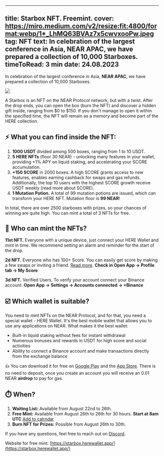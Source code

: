-----
title: Starbox NFT. Freemint.
cover: https://miro.medium.com/v2/resize:fit:4800/format:webp/1*_LhMQ63BVAz7x5cwvxooPw.jpeg
tag: NFT
text: In celebration of the largest conference in Asia, NEAR APAC, we have prepared a collection of 10,000 Starboxes.
timeToRead: 3 min
date: 24.08.2023
-----

In celebration of the largest conference in Asia, **NEAR APAC**, we have prepared a collection of 10,000 Starboxes.


![](https://miro.medium.com/v2/resize:fit:4800/format:webp/1*_LhMQ63BVAz7x5cwvxooPw.jpeg)

A Starbox is an NFT on the NEAR Protocol network, but with a twist. After the drop ends, you can open the box (burn the NFT) and discover a hidden gift inside, ranging from $0 to $150. If you don't manage to open it within the specified time, the NFT will remain as a memory and become part of the HERE collection.

## ⚡️ What you can find inside the NFT:

1. **1000 USDT** divided among 500 boxes, ranging from 1 to 10 USDT.
2. **5 HERE NFTs** (floor 30 NEAR) - unlocking many features in your wallet, providing +1% APY on liquid staking, and accelerating your SCORE accumulation.
3. **+150 SCORE** in 2000 boxes. A high SCORE grants access to new features, enables earning cashback for swaps and gas refunds. Additionally, the top 10 users with the highest SCORE growth receive USDT weekly (read more about SCORE).
4. **1 Mutation Potion.** A total of 99 mutation potions are issued, which can transform your HERE NFT. Mutation floor is **99 NEAR**!

In total, there are over 2500 starboxes with prizes, so your chances of winning are quite high. You can mint a total of 3 NFTs for free.

## 🎉 Who can mint the NFTs?

**11st NFT.** Everyone with a unique device, just connect your HERE Wallet and mint in time. We recommend setting an alarm and reminder for the start of the drop.

**2d NFT.** Everyone who has 100+ Score. You can easily get score by making a few swaps or inviting a friend. [Read more](https://www.herewallet.app/blog/here-score-29ce3537e225). **Check in Open App -> Profile tab -> My Score**

**3d NFT.** Verified Users. To verify your account connect your Binance account. **Open App -> Settings -> Accounts connected -> +Binance**

## ☑️ Which wallet is suitable?

You need to mint NFTs on the NEAR Protocol, and for that, you need a special wallet - HERE Wallet. It's the best mobile wallet that allows you to use any applications on NEAR. What makes it the best wallet:

- Built-in liquid staking without fees for instant withdrawal
- Numerous bonuses and rewards in USDT for high score and social activities
- Ability to connect a Binance account and make transactions directly from the exchange balance

👍 You can download it for free on [Google Play](https://play.google.com/store/apps/details?id=com.herewallet&hl=en&gl=US&pli=1) and the [App Store](https://apps.apple.com/us/app/here-wallet-for-near-protocol/id1634994703). There is no need to deposit, once you create an account you will receive an 0.01 NEAR **airdrop** to pay for gas.

## ⏱️ When?

1. **Waiting List:** Available from August 22nd to 26th.
2. **Free Mint:** Available from August 26th to 26th for 30 hours. **Start at 8am UTC** [Add to calrndar](https://calendar.google.com/calendar/event?action=TEMPLATE&tmeid=NGQzZnVvNzVzYmRhM2xsanB2bjlkc2JvMmMgcGV0ckBoZXJld2FsbGV0LmFwcA&tmsrc=petr%40herewallet.app)
3. **Burn NFT for Prizes:** Possible from August 26th to 30th.

If you have any questions, feel free to reach out on [Discord](https://discord.gg/mxyguuvS).

Website for free mint: [https://starbox.herewallet.app/](https://starbox.herewallet.app/)
